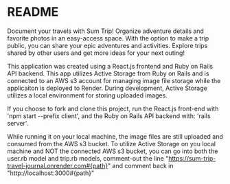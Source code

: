 # README

Document your travels with Sum Trip! Organize adventure details and favorite photos in an easy-access space. With the option to make a trip public, you can share your epic adventures and activities. Explore trips shared by other users and get more ideas for your next outing!

This application was created using a React.js frontend and Ruby on Rails API backend. This app utilizes Active Storage from Ruby on Rails and is connected to an AWS s3 account for managing image file storage while the applicaiton is deployed to Render. During development, Active Storage utilizes a  local environment for storing uploaded images. 

If you choose to fork and clone this project, run the React.js front-end with 'npm start --prefix client', and the Ruby on Rails API backend with: 'rails server'.

While running it on your local machine, the image files are still uploaded and consumed from the AWS s3 bucket. To utilize Active Storage on you local machine and NOT the connected AWS s3 bucket, you can go into both the user.rb model and trip.rb models, comment-out the line "https://sum-trip-travel-journal.onrender.com#{path}" and comment back in "http://localhost:3000#{path}"
